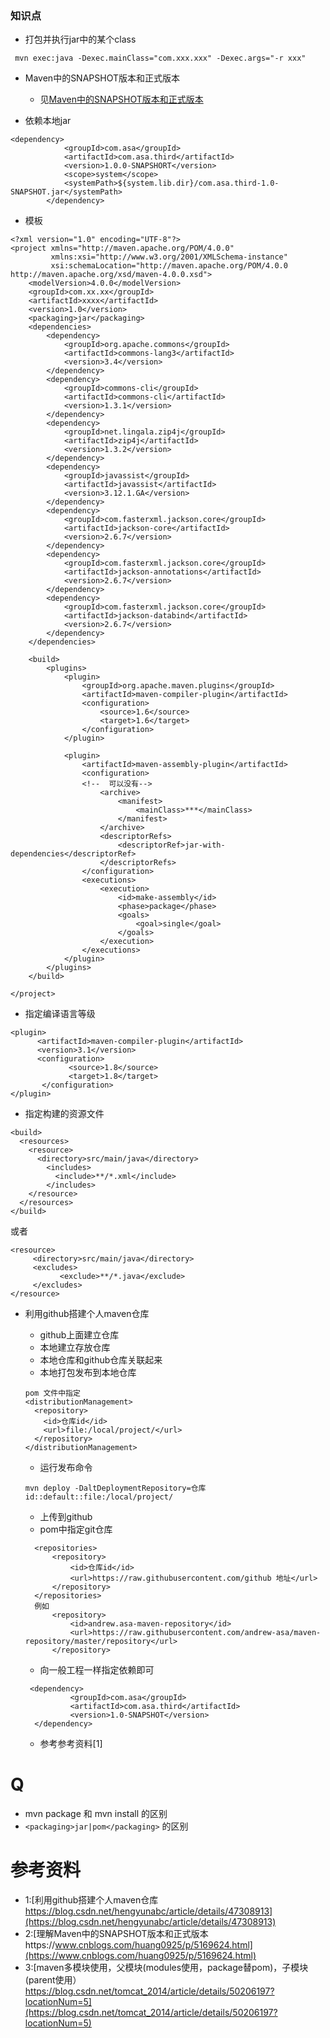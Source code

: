### 知识点
+  打包并执行jar中的某个class
```
 mvn exec:java -Dexec.mainClass="com.xxx.xxx" -Dexec.args="-r xxx"
```
+ Maven中的SNAPSHOT版本和正式版本
  + 见[Maven中的SNAPSHOT版本和正式版本](https://www.cnblogs.com/huang0925/p/5169624.html)
  
+ 依赖本地jar
```
<dependency>
            <groupId>com.asa</groupId>
            <artifactId>com.asa.third</artifactId>
            <version>1.0.0-SNAPSHORT</version>
            <scope>system</scope>
            <systemPath>${system.lib.dir}/com.asa.third-1.0-SNAPSHOT.jar</systemPath>
        </dependency>
```
+  模板

```
<?xml version="1.0" encoding="UTF-8"?>
<project xmlns="http://maven.apache.org/POM/4.0.0"
         xmlns:xsi="http://www.w3.org/2001/XMLSchema-instance"
         xsi:schemaLocation="http://maven.apache.org/POM/4.0.0 http://maven.apache.org/xsd/maven-4.0.0.xsd">
    <modelVersion>4.0.0</modelVersion>
    <groupId>com.xx.xx</groupId>
    <artifactId>xxxx</artifactId>
    <version>1.0</version>
    <packaging>jar</packaging>
    <dependencies>
        <dependency>
            <groupId>org.apache.commons</groupId>
            <artifactId>commons-lang3</artifactId>
            <version>3.4</version>
        </dependency>
        <dependency>
            <groupId>commons-cli</groupId>
            <artifactId>commons-cli</artifactId>
            <version>1.3.1</version>
        </dependency>
        <dependency>
            <groupId>net.lingala.zip4j</groupId>
            <artifactId>zip4j</artifactId>
            <version>1.3.2</version>
        </dependency>
        <dependency>
            <groupId>javassist</groupId>
            <artifactId>javassist</artifactId>
            <version>3.12.1.GA</version>
        </dependency>
        <dependency>
            <groupId>com.fasterxml.jackson.core</groupId>
            <artifactId>jackson-core</artifactId>
            <version>2.6.7</version>
        </dependency>
        <dependency>
            <groupId>com.fasterxml.jackson.core</groupId>
            <artifactId>jackson-annotations</artifactId>
            <version>2.6.7</version>
        </dependency>
        <dependency>
            <groupId>com.fasterxml.jackson.core</groupId>
            <artifactId>jackson-databind</artifactId>
            <version>2.6.7</version>
        </dependency>
    </dependencies>

    <build>
        <plugins>
            <plugin>
                <groupId>org.apache.maven.plugins</groupId>
                <artifactId>maven-compiler-plugin</artifactId>
                <configuration>
                    <source>1.6</source>
                    <target>1.6</target>
                </configuration>
            </plugin>

            <plugin>
                <artifactId>maven-assembly-plugin</artifactId>
                <configuration>
                <!--  可以没有-->
                    <archive>
                        <manifest>
                            <mainClass>***</mainClass>
                        </manifest>
                    </archive>
                    <descriptorRefs>
                        <descriptorRef>jar-with-dependencies</descriptorRef>
                    </descriptorRefs>
                </configuration>
                <executions>
                    <execution>
                        <id>make-assembly</id>
                        <phase>package</phase>
                        <goals>
                            <goal>single</goal>
                        </goals>
                    </execution>
                </executions>
            </plugin>
        </plugins>
    </build>

</project>
```

+ 指定编译语言等级

```
<plugin>
      <artifactId>maven-compiler-plugin</artifactId>
      <version>3.1</version>
      <configuration>
             <source>1.8</source>
             <target>1.8</target>
       </configuration>
</plugin>

```

+ 指定构建的资源文件

```
<build>  
  <resources>  
    <resource>  
      <directory>src/main/java</directory>  
        <includes>  
          <include>**/*.xml</include>  
        </includes>  
    </resource>  
  </resources>  
</build> 
```
或者

```
<resource>
     <directory>src/main/java</directory>
     <excludes>
           <exclude>**/*.java</exclude>
     </excludes>
</resource>
```

+ 利用github搭建个人maven仓库
  + github上面建立仓库
  + 本地建立存放仓库
  + 本地仓库和github仓库关联起来
  + 本地打包发布到本地仓库
  
  ```
  pom 文件中指定
  <distributionManagement>
    <repository>
      <id>仓库id</id>
      <url>file:/local/project/</url>
    </repository>
  </distributionManagement>
  ```
  + 运行发布命令
  
  ```
  mvn deploy -DaltDeploymentRepository=仓库id::default::file:/local/project/
  ```
  + 上传到github
  + pom中指定git仓库
  
  ```
    <repositories>
        <repository>
            <id>仓库id</id>
            <url>https://raw.githubusercontent.com/github 地址</url>
        </repository>
    </repositories>
    例如
        <repository>
            <id>andrew.asa-maven-repository</id>
            <url>https://raw.githubusercontent.com/andrew-asa/maven-repository/master/repository</url>
        </repository>
  ```
  + 向一般工程一样指定依赖即可
  
  ```
   <dependency>
            <groupId>com.asa</groupId>
            <artifactId>com.asa.third</artifactId>
            <version>1.0-SNAPSHOT</version>
    </dependency>
  ```
  + 参考参考资料[1]

# Q
+ mvn package 和 mvn install 的区别
+ `<packaging>jar|pom</packaging>` 的区别

# 参考资料
+ 1:[利用github搭建个人maven仓库 https://blog.csdn.net/hengyunabc/article/details/47308913](https://blog.csdn.net/hengyunabc/article/details/47308913)
+ 2:[理解Maven中的SNAPSHOT版本和正式版本https://www.cnblogs.com/huang0925/p/5169624.html](https://www.cnblogs.com/huang0925/p/5169624.html)
+ 3:[maven多模块使用，父模块(modules使用，package替pom)，子模块(parent使用） https://blog.csdn.net/tomcat_2014/article/details/50206197?locationNum=5](https://blog.csdn.net/tomcat_2014/article/details/50206197?locationNum=5)